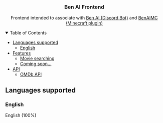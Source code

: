 <h3 align="center">Ben AI Frontend</h3>
<p align="center">Frontend intended to associate with <a target="_blank" rel="noopener noreferrer" href="https://github.com/Benwyw/Ben-AI">Ben AI (Discord Bot)</a> and <a target="_blank" rel="noopener noreferrer" href="https://github.com/Benwyw/BenAIMC">BenAIMC (Minecraft plugin)</a></p>


<!-- TABLE OF CONTENTS -->
<details open="open">
  <summary>Table of Contents</summary>
  <ul>
    <li>
      <a href="#languages">Languages supported</a>
      <ul>
        <li><a href="#English">English</a></li>
      </ul>
    </li>
    <li>
      <a href="#Features">Features</a>
      <ul>
        <li><a href="#movie">Movie searching</a></li>
        <li><a href="#comingsoon">Coming soon...</a></li>
      </ul>
    </li>
    <li>
      <a href="#API">API</a>
      <ul>
        <li><a href="#omdbapi">OMDb API</a></li>
      </ul>
    </li>
  </ul>
</details>


<!-- Languages supported -->
## Languages supported

### English
English (100%)


<!-- Features -->
<!--
## Features

### OMDb API
<a target="_blank" rel="noopener noreferrer" href="https://www.omdbapi.com/">OMDb API</a>
The OMDb API is a RESTful web service to obtain movie information, all content and images on the site are contributed and maintained by OMDb API users.
-->

